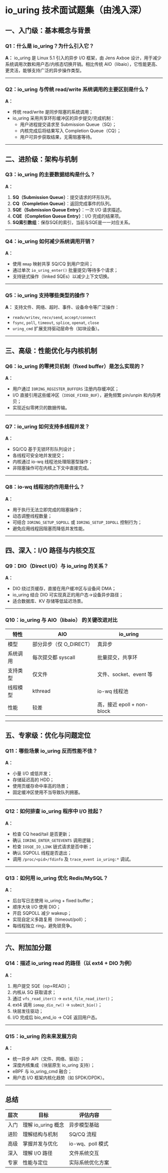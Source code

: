 # io_uring 技术面试题集（由浅入深）

## 一、入门级：基本概念与背景

### Q1：什么是 io_uring？为什么引入它？
**A：**
io_uring 是 Linux 5.1 引入的异步 I/O 框架，由 Jens Axboe 设计，用于减少系统调用次数和用户态/内核态切换开销。相比传统 AIO（libaio），它性能更高、更灵活，能够支持广泛的异步操作类型。

---

### Q2：io_uring 与传统 read/write 系统调用的主要区别是什么？
**A：**
- 传统 read/write 是同步阻塞的系统调用；
- io_uring 采用共享环形缓冲区的异步提交/完成机制：
  - 用户进程提交请求至 Submission Queue（SQ）；
  - 内核完成后将结果写入 Completion Queue（CQ）；
  - 用户可异步获取结果，无需阻塞等待。

---

## 二、进阶级：架构与机制

### Q3：io_uring 的主要数据结构是什么？
**A：**
1. **SQ（Submission Queue）**：提交请求的环形队列。
2. **CQ（Completion Queue）**：返回完成事件的队列。
3. **SQE（Submission Queue Entry）**：一次 I/O 请求描述。
4. **CQE（Completion Queue Entry）**：I/O 完成的结果项。
5. **SQ索引数组**：保存SQE的索引，当前与SQE是一一对应关系。
---

### Q4：io_uring 如何减少系统调用开销？
**A：**
- 使用 `mmap` 映射共享 SQ/CQ 到用户空间；
- 通过单次 `io_uring_enter()` 批量提交/等待多个请求；
- 支持链式操作（linked SQEs）以减少上下文切换。

---

### Q5：io_uring 支持哪些类型的操作？
**A：**
支持文件、网络、超时、事件、设备命令等广泛操作：
- `readv/writev`, `recv/send`, `accept/connect`
- `fsync`, `poll`, `timeout`, `splice`, `openat`, `close`
- `uring_cmd` 扩展支持驱动层命令（如块设备）。

---

## 三、高级：性能优化与内核机制

### Q6：io_uring 的零拷贝机制（fixed buffer）是怎么实现的？
**A：**
- 用户通过 `IORING_REGISTER_BUFFERS` 注册内存缓冲区；
- I/O 直接引用这些缓冲区（`IOSQE_FIXED_BUF`），避免频繁 pin/unpin 和内存拷贝；
- 实现近似零拷贝的数据传输。

---

### Q7：io_uring 如何支持多线程并发？
**A：**
- SQ/CQ 基于无锁环形队列设计；
- 各线程可安全地并发提交；
- 内核通过 io-wq 线程池处理阻塞型操作；
- 非阻塞操作可在内核上下文中直接完成。

---

### Q8：io-wq 线程池的作用是什么？
**A：**
- 用于执行无法立即完成的阻塞操作；
- 动态调整线程数量；
- 可结合 `IORING_SETUP_SQPOLL` 或 `IORING_SETUP_IOPOLL` 控制行为；
- 避免应用线程因阻塞而降低并发性能。

---

## 四、深入：I/O 路径与内核交互

### Q9：DIO（Direct I/O）与 io_uring 的关系？
**A：**
- DIO 绕过页缓存，直接在用户缓冲区与设备间 DMA；
- io_uring 结合 DIO 可实现真正的用户态→设备异步路径；
- 适合数据库、KV 存储等低延迟场景。

---

### Q10：io_uring 与 AIO（libaio） 的关键改进对比

| 特性 | AIO | io_uring |
|------|------|-----------|
| 模型 | 部分异步（仅 O_DIRECT） | 真异步 |
| 系统调用 | 每次提交都 syscall | 批量提交，共享环 |
| 支持类型 | 仅文件 | 文件、socket、event 等 |
| 线程模型 | kthread | io-wq 线程池 |
| 性能 | 较差 | 高，接近 epoll + non-block |

---

## 五、专家级：优化与问题定位

### Q11：哪些场景 io_uring 反而性能不佳？
**A：**
- 小量 I/O 或低并发；
- 存储延迟高的 HDD；
- 使用页缓存命中率高的场景；
- 固定缓冲区使用不当导致队列拥塞。

---

### Q12：如何排查 io_uring 程序中 I/O 挂起？
**A：**
- 检查 CQ head/tail 是否更新；
- 确认 `IORING_ENTER_GETEVENTS` 调用逻辑；
- 检查 `IOSQE_IO_LINK` 链式请求是否中断；
- 确认 SQPOLL 线程是否退出；
- 调用 `/proc/<pid>/fdinfo` 及 `trace_event io_uring:*` 调试。

---

### Q13：如何用 io_uring 优化 Redis/MySQL？
**A：**
- 后台写日志使用 io_uring + fixed buffer；
- 顺序大块 I/O 使用 DIO；
- 开启 SQPOLL 减少 wakeup；
- 实现自定义多路复用（timeout/poll）；
- 每线程独立 ring，避免锁竞争。

---

## 六、附加加分题

### Q14：描述 io_uring read 的路径（以 ext4 + DIO 为例）
**A：**
1. 用户提交 SQE（op=READ）；
2. 内核从 SQ 获取请求；
3. 通过 `vfs_read_iter()` → `ext4_file_read_iter()`；
4. ext4 调用 `iomap_dio_rw()` → `submit_bio()`；
5. 块层发往驱动；
6. I/O 完成后 bio_end_io → CQE 返回用户态。

---

### Q15：io_uring 的未来发展方向
**A：**
- 统一异步 API（文件、网络、驱动）；
- 深度内核集成（块层原生 io_uring 支持）；
- eBPF 与 io_uring_cmd 融合；
- 用户态 I/O 框架内核化趋势（如 SPDK/DPDK）。

---

## 总结

| 层次 | 目标 | 评估内容 |
|------|------|-----------|
| 入门 | 理解 io_uring 概念 | 异步模型基础 |
| 进阶 | 理解结构与机制 | SQ/CQ 流程 |
| 高级 | 掌握并发与优化 | io-wq、poll 模式 |
| 深入 | 理解 I/O 路径 | 文件系统交互 |
| 专家 | 性能与定位 | 实际系统优化方案 |

